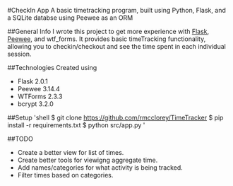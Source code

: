 #CheckIn App
A basic timetracking program, built using Python, Flask, and a SQLite databse using Peewee as an ORM 

##General Info
I wrote this project to get more experience with [Flask](https://flask.palletsprojects.com/en/2.0.x/), [Peewee](https://docs.peewee-orm.com/en/latest/), and wtf_forms. It provides basic timeTracking functionality, allowing you to checkin/checkout and see the time spent in each individual session. 

##Technologies
Created using 
* Flask 2.0.1
* Peewee 3.14.4
* WTForms 2.3.3
* bcrypt 3.2.0

##Setup 
'shell
$ git clone https://github.com/rmcclorey/TimeTracker
$ pip install -r requirements.txt
$ python src/app.py
'

##TODO
* Create a better view for list of times. 
* Create better tools for viewigng aggregate time. 
* Add names/categories for what activity is being tracked. 
* Filter times based on categories. 
